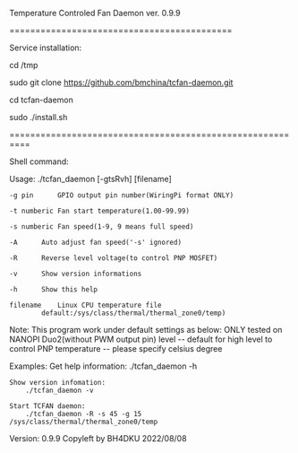 
Temperature Controled Fan Daemon ver. 0.9.9

===========================================

Service installation:


cd /tmp

sudo git clone https://github.com/bmchina/tcfan-daemon.git

cd tcfan-daemon

sudo ./install.sh

==========================================================

Shell command:

Usage: ./tcfan_daemon [-gtsRvh] [filename]

	-g pin		GPIO output pin number(WiringPi format ONLY)
	
	-t numberic	Fan start temperature(1.00-99.99)
	
	-s numberic	Fan speed(1-9, 9 means full speed)
	
	-A 		Auto adjust fan speed('-s' ignored)
	
	-R 		Reverse level voltage(to control PNP MOSFET)
	
	-v		Show version informations
	
	-h		Show this help

	filename	Linux CPU temperature file
			default:/sys/class/thermal/thermal_zone0/temp)

Note:
	This program work under default settings as below:
	 ONLY tested on NANOPI Duo2(without PWM output pin)
	 level -- default for high level to control PNP
	 temperature -- please specify celsius degree

Examples:
	Get help information:
	    ./tcfan_daemon -h

	Show version infomation:
	    ./tcfan_daemon -v

	Start TCFAN daemon:
	    ./tcfan_daemon -R -s 45 -g 15 /sys/class/thermal/thermal_zone0/temp

Version: 0.9.9  Copyleft by BH4DKU  2022/08/08


